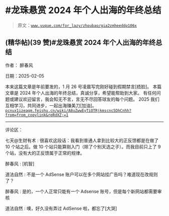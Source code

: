 # #龙珠悬赏 2024 年个人出海的年终总结

> 原文：[`www.yuque.com/for_lazy/zhoubao/gia2zmheeddp106x`](https://www.yuque.com/for_lazy/zhoubao/gia2zmheeddp106x)

## (精华帖)(39 赞)#龙珠悬赏 2024 年个人出海的年终总结

作者： 醉春风

日期：2025-02-05

本来这篇文章是年前要发的，1 月 26 号凌晨写完刚好碰到假期禁言[捂脸]。 本篇文章是 2024 年个人出海的年终总结，真诚分享，希望能帮助到大家。
有任何问题或建议欢迎留言，我会知无不言，言无不尽回答球友的每个问题。 2025 我们互相学习，共同进步，一起出海赚美刀[加油]。 [`pcnux1izeagm.feishu.cn/wiki/A8uZwwEyTiOTRjkmscnc5DhCnhh?from=from_copylink&reRdXZ;=1`](https://pcnux1izeagm.feishu.cn/wiki/A8uZwwEyTiOTRjkmscnc5DhCnhh?from=from_copylink&reRdXZ;=1)

* * *

评论区：

七天@生财有术 : 很喜欢这段话：我看到普通人拿到比较大的正反馈都是在做了 10 个站之后。做 10 个站只能算刚入门（除了个别天选之子）。而我目前只上了 9 个站，没有大的正反馈属于正常的规律。

醉春风 : [机智]

道法自然 : 不是一个 AdSense 账户可以在多个网站挂广告吗？难道现在改规则了？

醉春风 : 是的，一个人正常只能有一个 Adsense 账号，但是每个新网站都需要审核

道法自然 : 噢，好久没有弄过 AdSense 啦，都忘了[大哭]